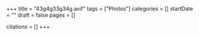 +++
title = "43g4g33g34g.avif"
tags = ["Photos"]
categories = []
startDate = ""
draft = false
pages = []

citations = []
+++
